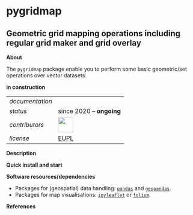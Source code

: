 pygridmap
=========

Geometric grid mapping operations including regular grid maker and grid overlay
---


**About**

The `pygridmap` package enable you to perform some basic geometric/set operations over vector datasets. 

<table align="center">
    <tr> <td align="left"><i>documentation</i></td> <b>in construction</b> </tr> 
    <tr> <td align="left"><i>status</i></td> <td align="left">since 2020 &ndash; <b>ongoing</b></td></tr> 
    <tr> <td align="left"><i>contributors</i></td> 
    <td align="left" valign="middle">
<a href="https://github.com/gjacopo"><img src="https://github.com/gjacopo.png" width="40"></a>
</td> </tr> 
    <tr> <td align="left"><i>license</i></td> <td align="left"><a href="https://joinup.ec.europa.eu/sites/default/files/eupl1.1.-licence-en_0.pdfEUPL">EUPL</a> </td> </tr> 
</table>

**Description**

**Quick install and start**

**<a name="Software"></a>Software resources/dependencies**

* Packages for (geospatial) data handling: [`pandas`](http://pandas.pydata.org) and [`geopandas`](http://geopandas.org).
* Packages for map visualisations: [`ipyleaflet`](https://github.com/jupyter-widgets/ipyleaflet) or [`folium`](https://github.com/python-visualization/folium).

**<a name="References"></a>References**
